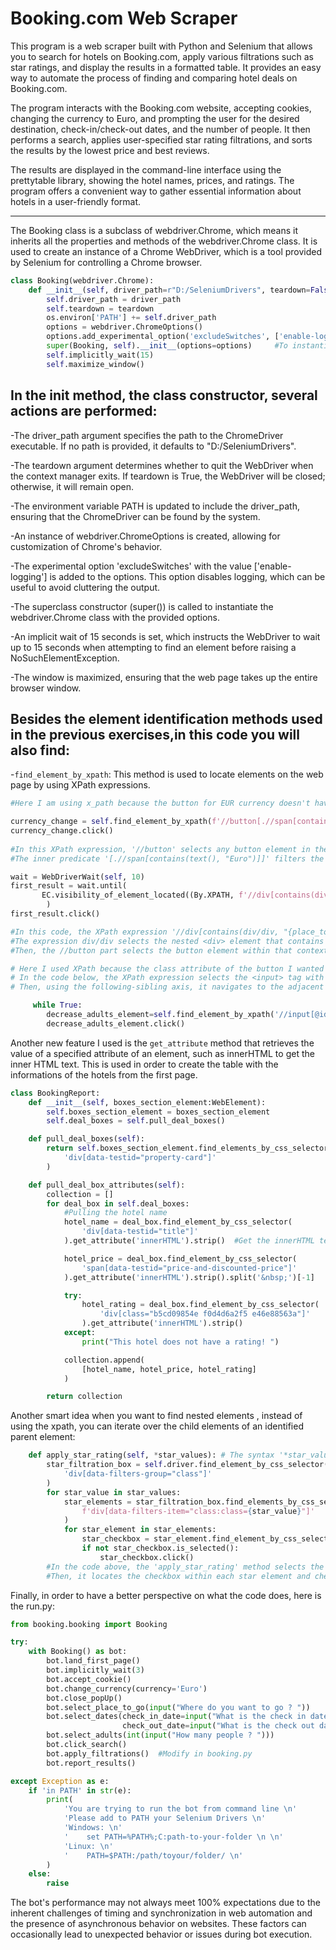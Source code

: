# Booking.com Web Scraper

This program is a web scraper built with Python and Selenium that allows you to search for hotels on Booking.com, apply various filtrations such as star ratings, and display the results in a formatted table. It provides an easy way to automate the process of finding and comparing hotel deals on Booking.com.

The program interacts with the Booking.com website, accepting cookies, changing the currency to Euro, and prompting the user for the desired destination, check-in/check-out dates, and the number of people. It then performs a search, applies user-specified star rating filtrations, and sorts the results by the lowest price and best reviews.

The results are displayed in the command-line interface using the prettytable library, showing the hotel names, prices, and ratings. The program offers a convenient way to gather essential information about hotels in a user-friendly format.

-----------------------------------------------------------------------------------------------------------------

The Booking class is a subclass of webdriver.Chrome, which means it inherits all the properties and methods of the webdriver.Chrome class. It is used to create an instance of a Chrome WebDriver, which is a tool provided by Selenium for controlling a Chrome browser.

```python
class Booking(webdriver.Chrome):
    def __init__(self, driver_path=r"D:/SeleniumDrivers", teardown=False):  #Constructor, change your path of the ChromeDriver
        self.driver_path = driver_path
        self.teardown = teardown
        os.environ['PATH'] += self.driver_path
        options = webdriver.ChromeOptions()
        options.add_experimental_option('excludeSwitches', ['enable-logging'])
        super(Booking, self).__init__(options=options)     #To instantiate the Chrome class
        self.implicitly_wait(15)
        self.maximize_window()
```

## In the __init__ method, the class constructor, several actions are performed:

-The driver_path argument specifies the path to the ChromeDriver executable. If no path is provided, it defaults to "D:/SeleniumDrivers".

-The teardown argument determines whether to quit the WebDriver when the context manager exits. If teardown is True, the WebDriver will be closed; otherwise, it will remain open.

-The environment variable PATH is updated to include the driver_path, ensuring that the ChromeDriver can be found by the system.

-An instance of webdriver.ChromeOptions is created, allowing for customization of Chrome's behavior.

-The experimental option 'excludeSwitches' with the value ['enable-logging'] is added to the options. This option disables logging, which can be useful to avoid cluttering the output.

-The superclass constructor (super()) is called to instantiate the webdriver.Chrome class with the provided options.

-An implicit wait of 15 seconds is set, which instructs the WebDriver to wait up to 15 seconds when attempting to find an element before raising a NoSuchElementException.

-The window is maximized, ensuring that the web page takes up the entire browser window.

 

## Besides the element identification methods used in the previous exercises,in this code you will also find:

-```find_element_by_xpath```: This method is used to locate elements on the web page by using XPath expressions.

```python
#Here I am using x_path because the button for EUR currency doesn't have unique attributes

currency_change = self.find_element_by_xpath(f'//button[.//span[contains(text(), "{currency}")]]')
currency_change.click()
        
#In this XPath expression, '//button' selects any button element in the document.
#The inner predicate '[.//span[contains(text(), "Euro")]]' filters the selection to only buttons that contain a 'span' element with the text "Euro", ensuring that the button specifically representing the Euro currency is targeted
```

```python
wait = WebDriverWait(self, 10)
first_result = wait.until(
       EC.visibility_of_element_located((By.XPATH, f'//div[contains(div/div, "{place_to_go}")]//button'))
        )
first_result.click()

#In this code, the XPath expression '//div[contains(div/div, "{place_to_go}")]//button' is used to locate the button element within the parent div.
#The expression div/div selects the nested <div> element that contains the text "Greece".
#Then, the //button part selects the button element within that context.
```

```python
# Here I used XPath because the class attribute of the button I wanted to press is not a unique value as it is used mainly for css styling.
# In the code below, the XPath expression selects the <input> tag with the specified id="group_adults".
# Then, using the following-sibling axis, it navigates to the adjacent <div> sibling, and within that <div>, it finds the <button> element.

     while True:
        decrease_adults_element=self.find_element_by_xpath('//input[@id="group_adults"]/following-sibling::div/button[@class="fc63351294 a822bdf511 e3c025e003 fa565176a8 f7db01295e c334e6f658 e1b7cfea84 cd7aa7c891"]')
        decrease_adults_element.click()
```

Another new feature I used is the ```get_attribute``` method that retrieves the value of a specified attribute of an element, such as innerHTML to get the inner HTML text. This is used in order to create the table with the informations of the hotels from the first page.

```python
class BookingReport:
    def __init__(self, boxes_section_element:WebElement):
        self.boxes_section_element = boxes_section_element
        self.deal_boxes = self.pull_deal_boxes()

    def pull_deal_boxes(self):
        return self.boxes_section_element.find_elements_by_css_selector(
            'div[data-testid="property-card"]'
        )

    def pull_deal_box_attributes(self):
        collection = []
        for deal_box in self.deal_boxes:
            #Pulling the hotel name
            hotel_name = deal_box.find_element_by_css_selector(
                'div[data-testid="title"]'
            ).get_attribute('innerHTML').strip()  #Get the innerHTML text from an element

            hotel_price = deal_box.find_element_by_css_selector(
                'span[data-testid="price-and-discounted-price"]'
            ).get_attribute('innerHTML').strip().split('&nbsp;')[-1]

            try:
                hotel_rating = deal_box.find_element_by_css_selector(
                    'div[class="b5cd09854e f0d4d6a2f5 e46e88563a"]'
                ).get_attribute('innerHTML').strip()
            except:
                print("This hotel does not have a rating! ")

            collection.append(
                [hotel_name, hotel_price, hotel_rating]
            )

        return collection
```

Another smart idea when you want to find nested elements , instead of using the xpath, you can iterate over the child elements of an identified parent element:

```python
	def apply_star_rating(self, *star_values): # The syntax '*star_value' allows the method to accept multiple star values as input.
        star_filtration_box = self.driver.find_element_by_css_selector(
            'div[data-filters-group="class"]'
        )
        for star_value in star_values:
            star_elements = star_filtration_box.find_elements_by_css_selector(
                f'div[data-filters-item="class:class={star_value}"]'
            )
            for star_element in star_elements:
                star_checkbox = star_element.find_element_by_css_selector('input[type="checkbox"]')
                if not star_checkbox.is_selected():
                    star_checkbox.click()
        #In the code above, the 'apply_star_rating' method selects the checkbox for the given star_values rating. It locates the parent div element with the attribute 'data-filters-group="class"' and finds the desired star elements using the attribute 'data-filters-item="class:class={star_value}"'.
        #Then, it locates the checkbox within each star element and checks if it's already selected before clicking on it.
```


Finally, in order to have a better perspective on what the code does, here is the run.py:

```python
from booking.booking import Booking

try:
    with Booking() as bot:
        bot.land_first_page()
        bot.implicitly_wait(3)
        bot.accept_cookie()
        bot.change_currency(currency='Euro')
        bot.close_popUp()
        bot.select_place_to_go(input("Where do you want to go ? "))
        bot.select_dates(check_in_date=input("What is the check in date ? (Ex: 2023-07-14) "),
                         check_out_date=input("What is the check out date ? (Ex: 2023-07-14) "))
        bot.select_adults(int(input("How many people ? ")))
        bot.click_search()
        bot.apply_filtrations()  #Modify in booking.py
        bot.report_results()

except Exception as e:
    if 'in PATH' in str(e):
        print(
            'You are trying to run the bot from command line \n'
            'Please add to PATH your Selenium Drivers \n'
            'Windows: \n'
            '    set PATH=%PATH%;C:path-to-your-folder \n \n'
            'Linux: \n'
            '    PATH=$PATH:/path/toyour/folder/ \n'
        )
    else:
        raise
```


The bot's performance may not always meet 100% expectations due to the inherent challenges of timing and synchronization in web automation and the presence of asynchronous behavior on websites. These factors can occasionally lead to unexpected behavior or issues during bot execution.
